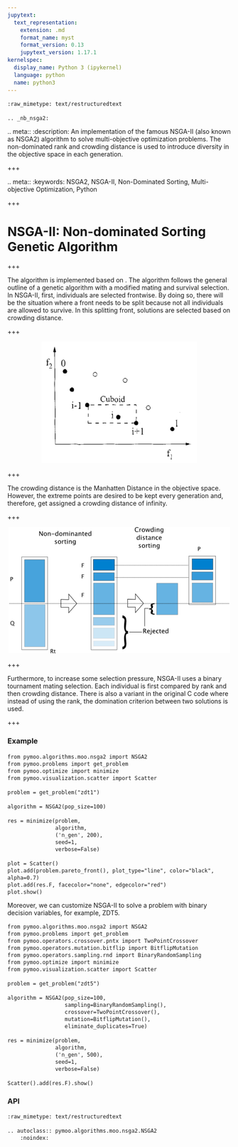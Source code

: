 ```yaml
---
jupytext:
  text_representation:
    extension: .md
    format_name: myst
    format_version: 0.13
    jupytext_version: 1.17.1
kernelspec:
  display_name: Python 3 (ipykernel)
  language: python
  name: python3
---
```


```{raw-cell}
:raw_mimetype: text/restructuredtext

.. _nb_nsga2:
```

.. meta::
   :description: An implementation of the famous NSGA-II (also known as NSGA2) algorithm to solve multi-objective optimization problems. The non-dominated rank and crowding distance is used to introduce diversity in the objective space in each generation.

+++

.. meta::
   :keywords: NSGA2, NSGA-II, Non-Dominated Sorting, Multi-objective Optimization, Python

+++

# NSGA-II: Non-dominated Sorting Genetic Algorithm

+++

The algorithm is implemented based on <cite data-cite="nsga2"></cite>.
The algorithm follows the general outline of a genetic algorithm with a modified mating and survival selection. In NSGA-II, first, individuals
are selected frontwise. By doing so, there will be the situation where a front needs to be split because not all individuals are allowed to survive. In this splitting front, solutions are selected based on crowding distance. 

+++

<div style="text-align: center;">
    <img src="https://github.com/anyoptimization/pymoo-data/blob/main/docs/images/nsga2_crowding.png?raw=true" width="350">
</div>

+++


The crowding distance is the Manhatten Distance in the objective space. However, the extreme points are desired to be kept every generation and, therefore, get assigned a crowding distance of infinity.

+++

<div style="text-align: center;">
    <img src="https://github.com/anyoptimization/pymoo-data/blob/main/docs/images/nsga2_survival.png?raw=true" width="500">
</div>

+++

Furthermore, to increase some selection pressure, NSGA-II uses a binary tournament mating selection. Each individual is first compared by rank and then crowding distance. There is also a variant in the original C code where instead of using the rank, the domination criterion between two solutions is used.

+++

### Example

```{code-cell} ipython3
from pymoo.algorithms.moo.nsga2 import NSGA2
from pymoo.problems import get_problem
from pymoo.optimize import minimize
from pymoo.visualization.scatter import Scatter

problem = get_problem("zdt1")

algorithm = NSGA2(pop_size=100)

res = minimize(problem,
               algorithm,
               ('n_gen', 200),
               seed=1,
               verbose=False)

plot = Scatter()
plot.add(problem.pareto_front(), plot_type="line", color="black", alpha=0.7)
plot.add(res.F, facecolor="none", edgecolor="red")
plot.show()
```

Moreover, we can customize NSGA-II to solve a problem with binary decision variables, for example, ZDT5.

```{code-cell} ipython3
from pymoo.algorithms.moo.nsga2 import NSGA2
from pymoo.problems import get_problem
from pymoo.operators.crossover.pntx import TwoPointCrossover
from pymoo.operators.mutation.bitflip import BitflipMutation
from pymoo.operators.sampling.rnd import BinaryRandomSampling
from pymoo.optimize import minimize
from pymoo.visualization.scatter import Scatter

problem = get_problem("zdt5")

algorithm = NSGA2(pop_size=100,
                  sampling=BinaryRandomSampling(),
                  crossover=TwoPointCrossover(),
                  mutation=BitflipMutation(),
                  eliminate_duplicates=True)

res = minimize(problem,
               algorithm,
               ('n_gen', 500),
               seed=1,
               verbose=False)

Scatter().add(res.F).show()
```

### API

```{raw-cell}
:raw_mimetype: text/restructuredtext

.. autoclass:: pymoo.algorithms.moo.nsga2.NSGA2
    :noindex:
```
